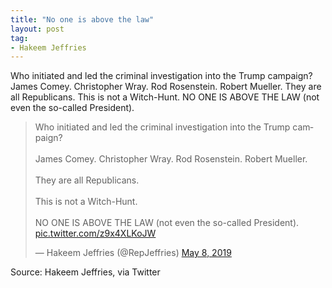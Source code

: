 ```yaml
---
title: "No one is above the law"
layout: post
tag:
- Hakeem Jeffries
---
```


Who initiated and led the criminal investigation into the Trump campaign? James Comey. Christopher Wray. Rod Rosenstein. Robert Mueller. They are all Republicans. This is not a Witch-Hunt. NO ONE IS ABOVE THE LAW (not even the so-called President).

<blockquote class="twitter-tweet"><p lang="en" dir="ltr">Who initiated and led the criminal investigation into the Trump campaign?<br><br>James Comey. Christopher Wray. Rod Rosenstein. Robert Mueller.<br><br>They are all Republicans.<br><br>This is not a Witch-Hunt.<br><br>NO ONE IS ABOVE THE LAW (not even the so-called President). <a href="https://t.co/z9x4XLKoJW">pic.twitter.com/z9x4XLKoJW</a></p>&mdash; Hakeem Jeffries (@RepJeffries) <a href="https://twitter.com/RepJeffries/status/1126179012294991883?ref_src=twsrc%5Etfw">May 8, 2019</a></blockquote> <script async src="https://platform.twitter.com/widgets.js" charset="utf-8"></script>

Source: Hakeem Jeffries, via Twitter
